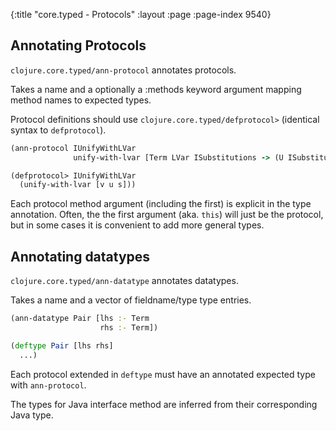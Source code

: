 {:title "core.typed - Protocols"
 :layout :page :page-index 9540}

## Annotating Protocols

`clojure.core.typed/ann-protocol` annotates protocols.

Takes a name and a optionally a :methods keyword argument mapping
method names to expected types.

Protocol definitions should use `clojure.core.typed/defprotocol>` (identical syntax to `defprotocol`).

```clojure
(ann-protocol IUnifyWithLVar
              unify-with-lvar [Term LVar ISubstitutions -> (U ISubstitutions Fail)])

(defprotocol> IUnifyWithLVar
  (unify-with-lvar [v u s]))
```

Each protocol method argument (including the first) is explicit in the type annotation.
Often, the the first argument (aka. `this`) will just be the protocol, but in some cases
it is convenient to add more general types.

## Annotating datatypes

`clojure.core.typed/ann-datatype` annotates datatypes.

Takes a name and a vector of fieldname/type type entries.

```clojure
(ann-datatype Pair [lhs :- Term
                    rhs :- Term])

(deftype Pair [lhs rhs]
  ...)
```

Each protocol extended in `deftype` must have an annotated expected type with `ann-protocol`.

The types for Java interface method are inferred from their corresponding Java type.
